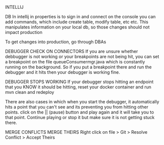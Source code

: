 INTELLIJ    

DB
In intellij in properties is to sign in and connect
on the console you can add commands, which include create table, modify table, etc etc.
This manipulates information on your local db, so those changes should not impact production

To get changes into production, go through DBAs

DEBUGGER CHECK ON CONNECTORS
If you are unsure whether debbugger is not working or your breakpoints are not being hit, you can set a breakpoint on the file queueConsumermgr.java which is constantly running on the background. So if you put a breakpoint there and run the debugger and it hits then your debugger is working fine.


DEBUGGER STOPS WORKING
If your debugger stops hitting an endpoint that you KNOW it should be hitting, reset your docker container and run mvn clean and redeploy

There are also cases in which when you start the debugger, it automatically hits a point that you can't see and its preventing you from hitting other points. click on the || (pause) button and play again and it will take you to that point. Continue playing or stop it but make sure it is not getting stuck there.

MERGE CONFLICTS MERGE THEIRS
Right click on file > Git > Resolve Conflict > Accept Theirs